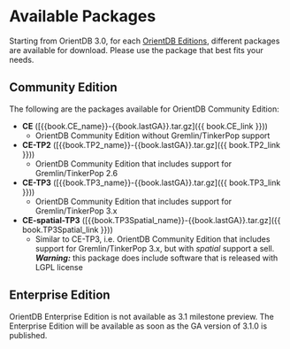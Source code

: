 # Available Packages

Starting from OrientDB 3.0, for each [OrientDB Editions](../../misc/Editions.md), different packages are available for download. Please use the package that best fits your needs.

## Community Edition

The following are the packages available for OrientDB Community Edition:

- **CE** ([{{book.CE_name}}-{{book.lastGA}}.tar.gz]({{ book.CE_link }}))
    - OrientDB Community Edition without Gremlin/TinkerPop support 
- **CE-TP2** ([{{book.TP2_name}}-{{book.lastGA}}.tar.gz]({{ book.TP2_link }}))
    - OrientDB Community Edition that includes support for Gremlin/TinkerPop 2.6
- **CE-TP3** ([{{book.TP3_name}}-{{book.lastGA}}.tar.gz]({{ book.TP3_link }}))
    - OrientDB Community Edition that includes support for Gremlin/TinkerPop 3.x   
- **CE-spatial-TP3** ([{{book.TP3Spatial_name}}-{{book.lastGA}}.tar.gz]({{ book.TP3Spatial_link }}))
    - Similar to CE-TP3, i.e. OrientDB Community Edition that includes support for Gremlin/TinkerPop 3.x, but with _spatial_ support a sell. _**Warning:**_ this package does include software that is released with LGPL license
 
## Enterprise Edition

OrientDB Enterprise Edition is not available as 3.1 milestone preview. The Enterprise Edition will be available as soon as the GA version of 3.1.0 is published.
 
